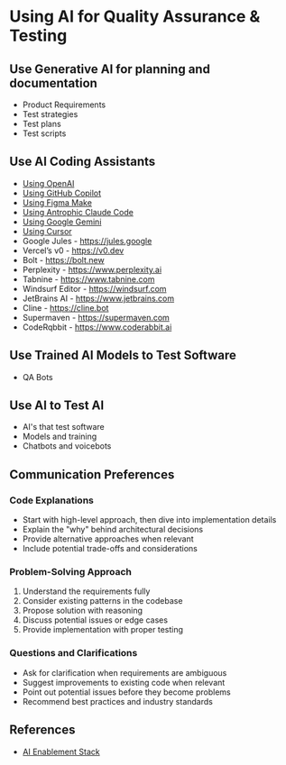 # Using AI for Quality Assurance & Testing

## Use Generative AI for planning and documentation
* Product Requirements
* Test strategies
* Test plans
* Test scripts

## Use AI Coding Assistants
- [Using OpenAI](ai_instructions/openai.md)
- [Using GitHub Copilot](ai_instructions/github_copilot.md)
- [Using Figma Make](ai_instructions/figma.md)
- [Using Antrophic Claude Code](ai_instructions/claude.md)
- [Using Google Gemini](ai_instructions/gemini.md)
- [Using Cursor](ai_instructions/cursor.md)
- Google Jules - https://jules.google
- Vercel’s v0 - https://v0.dev
- Bolt - https://bolt.new
- Perplexity - https://www.perplexity.ai
- Tabnine - https://www.tabnine.com
- Windsurf Editor - https://windsurf.com
- JetBrains AI - https://www.jetbrains.com
- Cline - https://cline.bot
- Supermaven - https://supermaven.com
- CodeRqbbit - https://www.coderabbit.ai

## Use Trained AI Models to Test Software
* QA Bots

## Use AI to Test AI
* AI's that test software
* Models and training
* Chatbots and voicebots

## Communication Preferences

### Code Explanations
- Start with high-level approach, then dive into implementation details
- Explain the "why" behind architectural decisions
- Provide alternative approaches when relevant
- Include potential trade-offs and considerations

### Problem-Solving Approach
1. Understand the requirements fully
2. Consider existing patterns in the codebase
3. Propose solution with reasoning
4. Discuss potential issues or edge cases
5. Provide implementation with proper testing

### Questions and Clarifications
- Ask for clarification when requirements are ambiguous
- Suggest improvements to existing code when relevant
- Point out potential issues before they become problems
- Recommend best practices and industry standards

## References
- [AI Enablement Stack](https://github.com/daytonaio/ai-enablement-stack)
